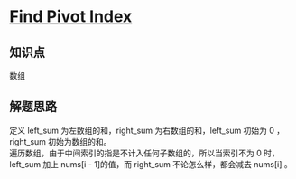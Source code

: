 # [Find Pivot Index](https://leetcode.com/problems/find-pivot-index/)

## 知识点

数组

## 解题思路

定义 left_sum 为左数组的和，right_sum 为右数组的和，left_sum 初始为 0 ，right_sum 初始为数组的和。  
遍历数组，由于中间索引的指是不计入任何子数组的，所以当索引不为 0 时，left_sum 加上 nums[i - 1]的值，而 right_sum 不论怎么样，都会减去 nums[i] 。
